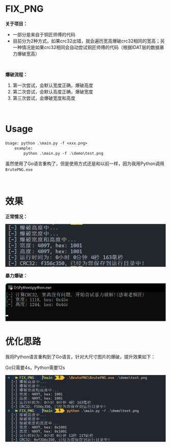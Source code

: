 # FIX_PNG

**关于项目：**

- 一部分是来自于铜匠师傅的代码
- 目前分为2种方式，如果crc32出错，就会遍历宽高爆破crc32相同的宽高；另一种情况是如果crc32相同会自动尝试铜匠师傅的代码（根据IDAT层的数据暴力爆破宽高）

<br>

**爆破流程：**

1. 第一次尝试，会默认宽度正确，爆破高度
2. 第二次尝试，会默认高度正确，爆破宽度
3. 第三次尝试，会爆破宽度和高度

<br>

# Usage

```
Usage: python .\main.py -f <xxx.png>
    example:
        python .\main.py -f .\demo\test.png
```

虽然使用了Go语言重构了，但是使用方式还是和以前一样，因为我用Python调用 `BrutePNG.exe`

<br>

# 效果

**正常情况：**

<img src="./images/image1.png">

**暴力爆破：**

<img src="./images/image2.png">

<br>

# 优化思路

我将Python语言重构到了Go语言，针对大尺寸图片的爆破，提升效果如下：

Go只需要4s，Python需要12s

<img src="./images/image3.png">

